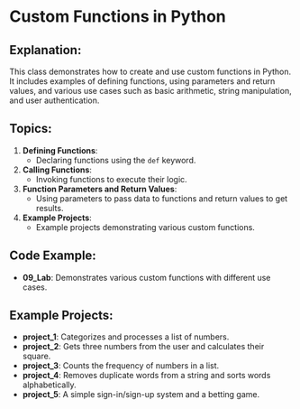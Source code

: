 # Custom Functions in Python

## Explanation:
This class demonstrates how to create and use custom functions in Python. It includes examples of defining functions, using parameters and return values, and various use cases such as basic arithmetic, string manipulation, and user authentication.

## Topics:
1. **Defining Functions**:
   - Declaring functions using the `def` keyword.
2. **Calling Functions**:
   - Invoking functions to execute their logic.
3. **Function Parameters and Return Values**:
   - Using parameters to pass data to functions and return values to get results.
4. **Example Projects**:
   - Example projects demonstrating various custom functions.

## Code Example:
- **09_Lab**: Demonstrates various custom functions with different use cases.

## Example Projects:
- **project_1**: Categorizes and processes a list of numbers.
- **project_2**: Gets three numbers from the user and calculates their square.
- **project_3**: Counts the frequency of numbers in a list.
- **project_4**: Removes duplicate words from a string and sorts words alphabetically.
- **project_5**: A simple sign-in/sign-up system and a betting game.




